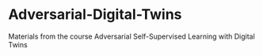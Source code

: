 # Adversarial-Digital-Twins
Materials from the course Adversarial Self-Supervised Learning with Digital Twins
